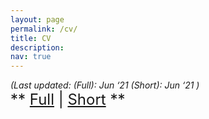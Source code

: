 ```yaml
---
layout: page
permalink: /cv/
title: CV
description:
nav: true
---
```


<div class="cv">
<i>(Last updated: (Full): Jun ‘21 (Short): Jun ‘21 )</i><br/>
<span style= "font-size:24px">** <a href="../assets/pdf/CV_final_formal_full.pdf">Full</a> | <a href="../assets/pdf/CV_final_formal_short.pdf">Short</a> **</span>

</div>